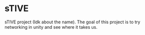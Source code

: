# sTIVE
sTIVE project (Idk about the name). The goal of this project is to try networking in unity and see where it takes us.
